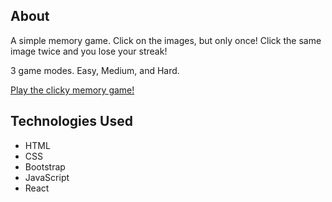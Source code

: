 
## About 

A simple memory game. Click on the images, but only once! Click the same image twice and you lose your streak!

3 game modes. Easy, Medium, and Hard. 

<p><a href="https://mmthree.github.io/clicky-game-v2/" alt="Contributors">Play the clicky memory game!</a></p>

## Technologies Used

* HTML
* CSS
* Bootstrap 
* JavaScript
* React